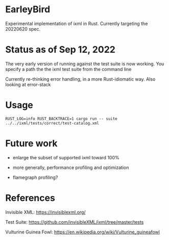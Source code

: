 # EarleyBird
Experimental implementation of ixml in Rust. Currently targeting the 20220620 spec.

# Status as of Sep 12, 2022

The very early version of running against the test suite is now working. You specify a path the the ixml test suite from the command line

Currently re-thinking error handling, in a more Rust-idiomatic way. Also looking at error-stack


# Usage

    RUST_LOG=info RUST_BACKTRACE=1 cargo run -- suite ../../ixml/tests/correct/test-catalog.xml

# Future work

* enlarge the subset of supported ixml toward 100%

* more generally, performance profiling and optimization

* flamegraph profiling?


# References

Invisible XML: https://invisiblexml.org/

Test Suite: https://github.com/invisibleXML/ixml/tree/master/tests

Vulturine Guinea Fowl: https://en.wikipedia.org/wiki/Vulturine_guineafowl